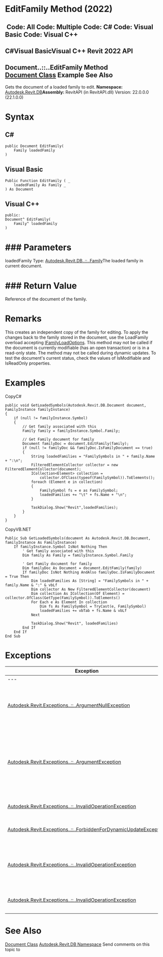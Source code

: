 # EditFamily Method (2022)

﻿
 Code: All Code: Multiple Code: C# Code: Visual Basic Code: Visual C++   
---  
C#Visual BasicVisual C++
Revit 2022 API  
---  
Document..::..EditFamily Method   
[Document Class](db03274b-a107-aa32-9034-f3e0df4bb1ec.md "Document Class") Example See Also  
---  
Gets the document of a loaded family to edit.
**Namespace:** [Autodesk.Revit.DB](87546ba7-461b-c646-cbb1-2cb8f5bff8b2.md "Autodesk.Revit.DB Namespace")**Assembly:** RevitAPI (in RevitAPI.dll) Version: 22.0.0.0 (22.1.0.0)
# Syntax
C#  
---  
```text
public Document EditFamily(
	Family loadedFamily
)
```
  
Visual Basic  
---  
```text
Public Function EditFamily ( _
	loadedFamily As Family _
) As Document
```
  
Visual C++  
---  
```text
public:
Document^ EditFamily(
	Family^ loadedFamily
)
```
  
# ### Parameters
loadedFamily
    Type: [Autodesk.Revit.DB..::..Family](f51d019d-6ff3-692b-d1d2-b497cab564de.md "Family Class")The loaded family in current document.
# ### Return Value
Reference of the document of the family.
# Remarks
This creates an independent copy of the family for editing. To apply the changes back to the family stored in the document, use the LoadFamily overload accepting [IFamilyLoadOptions](d447ed92-74e1-2125-dd0a-38a5ae85ce53.md "IFamilyLoadOptions Interface"). 
This method may not be called if the document is currently modifiable (has an open transaction) or is in a read-only state. The method may not be called during dynamic updates. To test the document's current status, check the values of IsModifiable and IsReadOnly properties.
# Examples
CopyC#
```text
public void GetLoadedSymbols(Autodesk.Revit.DB.Document document, FamilyInstance familyInstance)
{
    if (null != familyInstance.Symbol)
    {
        // Get family associated with this
        Family family = familyInstance.Symbol.Family;

        // Get Family document for family
        Document familyDoc = document.EditFamily(family);
        if (null != familyDoc && familyDoc.IsFamilyDocument == true)
        {
            String loadedFamilies = "FamilySymbols in " + family.Name + ":\n";
            FilteredElementCollector collector = new FilteredElementCollector(document);
            ICollection<Element> collection = 
                collector.OfClass(typeof(FamilySymbol)).ToElements();
            foreach (Element e in collection)
            {
                FamilySymbol fs = e as FamilySymbol;
                loadedFamilies += "\t" + fs.Name + "\n";
            }

            TaskDialog.Show("Revit",loadedFamilies);
        }
    }
}
```

CopyVB.NET
```text
Public Sub GetLoadedSymbols(document As Autodesk.Revit.DB.Document, familyInstance As FamilyInstance)
    If familyInstance.Symbol IsNot Nothing Then
        ' Get family associated with this
        Dim family As Family = familyInstance.Symbol.Family

        ' Get Family document for family
        Dim familyDoc As Document = document.EditFamily(family)
        If familyDoc IsNot Nothing AndAlso familyDoc.IsFamilyDocument = True Then
            Dim loadedFamilies As [String] = "FamilySymbols in " + family.Name & ":" & vbLf
            Dim collector As New FilteredElementCollector(document)
            Dim collection As ICollection(Of Element) = collector.OfClass(GetType(FamilySymbol)).ToElements()
            For Each e As Element In collection
                Dim fs As FamilySymbol = TryCast(e, FamilySymbol)
                loadedFamilies += vbTab + fs.Name & vbLf
            Next

            TaskDialog.Show("Revit", loadedFamilies)
        End If
    End If
End Sub
```

# Exceptions
| Exception | Condition |
| --- | --- |
| --- | --- |
| [Autodesk.Revit.Exceptions..::..ArgumentNullException](631e1424-60f4-929b-4e52-dda9dcd26316.md "ArgumentNullException Class") | Thrown when the input argument-"loadedFamily"-is nullNothingnullptra null reference (Nothing in Visual Basic). |
| [Autodesk.Revit.Exceptions..::..ArgumentException](2e6e4206-97a8-dd4b-df5d-4269f4bb6088.md "ArgumentException Class") | Thrown when the input argument-"loadedFamily"-is an in-place family or a non-editable family. (This can be checked with the IsInPlace and IsEditable properties of the Family class. |
| [Autodesk.Revit.Exceptions..::..InvalidOperationException](9e715f03-3884-e539-4dd6-8d7545733adc.md "InvalidOperationException Class") | Thrown when the family is already being edited. |
| [Autodesk.Revit.Exceptions..::..ForbiddenForDynamicUpdateException](c5b911f6-1e8f-2cd4-6965-286f41221fe0.md "ForbiddenForDynamicUpdateException Class") | Thrown if this method is called during dynamic update. |
| [Autodesk.Revit.Exceptions..::..InvalidOperationException](9e715f03-3884-e539-4dd6-8d7545733adc.md "InvalidOperationException Class") | Thrown if this method is called while the document is modifiable (i.e. it has an unfinished transaction.) |
| [Autodesk.Revit.Exceptions..::..InvalidOperationException](9e715f03-3884-e539-4dd6-8d7545733adc.md "InvalidOperationException Class") | Thrown if this method is currently in a read-only state. |

# See Also
[Document Class](db03274b-a107-aa32-9034-f3e0df4bb1ec.md "Document Class")
[Autodesk.Revit.DB Namespace](87546ba7-461b-c646-cbb1-2cb8f5bff8b2.md "Autodesk.Revit.DB Namespace")
Send comments on this topic to 